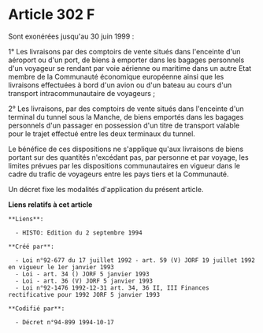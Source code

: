 # Article 302 F

Sont exonérées jusqu'au 30 juin 1999 :

1° Les livraisons par des comptoirs de vente situés dans l'enceinte d'un aéroport ou d'un port, de biens à emporter dans les
bagages personnels d'un voyageur se rendant par voie aérienne ou maritime dans un autre Etat membre de la Communauté
économique européenne ainsi que les livraisons effectuées à bord d'un avion ou d'un bateau au cours d'un transport
intracommunautaire de voyageurs ;

2° Les livraisons, par des comptoirs de vente situés dans l'enceinte d'un terminal du tunnel sous la Manche, de biens
emportés dans les bagages personnels d'un passager en possession d'un titre de transport valable pour le trajet effectué
entre les deux terminaux du tunnel.

Le bénéfice de ces dispositions ne s'applique qu'aux livraisons de biens portant sur des quantités n'excédant pas, par
personne et par voyage, les limites prévues par les dispositions communautaires en vigueur dans le cadre du trafic de
voyageurs entre les pays tiers et la Communauté.

Un décret fixe les modalités d'application du présent article.

**Liens relatifs à cet article**

	**Liens**:

	  - HISTO: Edition du 2 septembre 1994

	**Créé par**:

	  - Loi n°92-677 du 17 juillet 1992 - art. 59 (V) JORF 19 juillet 1992 en vigueur le 1er janvier 1993
	  - Loi - art. 34 () JORF 5 janvier 1993
	  - Loi - art. 36 (V) JORF 5 janvier 1993
	  - Loi n°92-1476 1992-12-31 art. 34, 36 II, III Finances rectificative pour 1992 JORF 5 janvier 1993

	**Codifié par**:

	  - Décret n°94-899 1994-10-17
